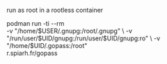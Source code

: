 run as root in a rootless container

podman run -ti --rm \
    -v "/home/$USER/.gnupg:/root/.gnupg" \
    -v "/run/user/$UID/gnupg:/run/user/$UID/gnupg:ro" \
    -v "/home/$UID/.gopass:/root" \
     r.spiarh.fr/gopass
